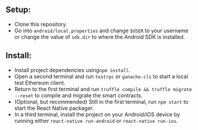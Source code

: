## Setup:
* Clone this repository.
* Go into `android/local.properties` and change `$USER` to your username or change the value of `sdk.dir` to where the Android SDK is installed.

## Install:

* Install project dependencies using`npm install`.
* Open a second terminal and run `testrpc` or `ganache-cli` to start a local test Ethereum client.
* Return to the first terminal and run `truffle compile && truffle migrate --reset` to compile and migrate the smart contracts.
* (Optional, but recommended) Still in the first terminal, run `npm start` to start the React Native packager.
* In a third terminal, install the project on your Android/iOS device by running either `react-native run-android` or `react-native run-ios`.
